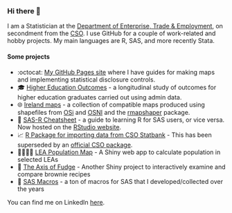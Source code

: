 ### Hi there 👋
I am a Statistician at the [Department of Enterprise, Trade & Employment](https://enterprise.gov.ie/en/), on secondment from the [CSO](https://www.cso.ie/en/index.html). I use GitHub for a couple of work-related and hobby projects. My main languages are R, SAS, and more recently Stata.

#### Some projects

- :octocat: [My GitHub Pages site](https://brendanjodowd.github.io/) where I have guides for making maps and implementing statistical disclosure controls.
- 🎓 [Higher Education Outcomes](https://www.cso.ie/en/releasesandpublications/ep/p-heo/highereducationoutcomes-graduationyears2010-2016/) - a longitudinal study of outcomes for higher education graduates carried out using admin data.
- :globe_with_meridians: [Ireland maps](https://github.com/brendanjodowd/maps) - a collection of compatible maps produced using shapefiles from [OSi](https://data-osi.opendata.arcgis.com/) and [OSNI](https://www.spatialni.gov.uk/) and the [rmapshaper](https://github.com/ateucher/rmapshaper) package.
- 💑 [SAS-R Cheatsheet](https://github.com/brendanjodowd/SAS-R) - a guide to learning R for SAS users, or vice versa. Now hosted on the [RStudio website](https://www.rstudio.com/resources/cheatsheets/).
- 📈 [R Package for importing data from CSO Statbank](https://github.com/brendanjodowd/CSO) - This has been superseded by an [official CSO package](https://cran.r-project.org/web/packages/csodata/index.html).
- :family_man_woman_girl_boy: [LEA Population Map](https://brendanjodowd.shinyapps.io/pop_map) - A Shiny web app to calculate population in selected LEAs
- 🍫 [The Axis of Fudge](https://brendanjodowd.shinyapps.io/brownie) - Another Shiny project to interactively examine and compare brownie recipes
- 🔧 [SAS Macros](https://github.com/brendanjodowd/SAS) - a ton of macros for SAS that I developed/collected over the years

You can find me on LinkedIn [here](https://www.linkedin.com/in/brendanjodowd/).

<!--
**brendanjodowd/brendanjodowd** is a ✨ _special_ ✨ repository because its `README.md` (this file) appears on your GitHub profile.

Here are some ideas to get you started:

- 🔭 I’m currently working on ...
- 🌱 I’m currently learning ...
- 👯 I’m looking to collaborate on ...
- 🤔 I’m looking for help with ...
- 💬 Ask me about ...
- 📫 How to reach me: ...
- 😄 Pronouns: ...
- ⚡ Fun fact: ...

🔄
-->
